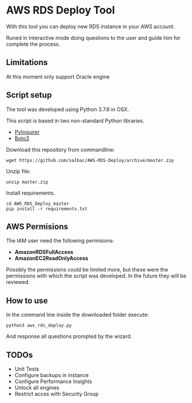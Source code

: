 # AWS RDS Deploy Tool
With this tool you can deploy new RDS instance in your AWS account.

Runed in interactive mode doing questions to the user and guide him for complete the process.

## Limitations
At this moment only support Oracle engine

## Script setup
The tool was developed using Python 3.7.6 in OSX.

This script is based in two non-standard Python libraries.

* [PyInquirer](https://github.com/CITGuru/PyInquirer)
* [Boto3](https://boto3.amazonaws.com/v1/documentation/api/latest/index.html)

Download this repository from commandline:
````shell script
wget https://github.com/salbac/AWS-RDS-Deploy/archive/master.zip
````
Unzip file:
```shell script
unzip master.zip
```

Install requirements.
````shell script
cd AWS_RDS_Deploy_master
pip install -r requirements.txt
````

## AWS Permisions
The IAM user need the following permisions:
* **AmazonRDSFullAccess** 
* **AmazonEC2ReadOnlyAccess** 

Possibly the permissions could be limited more, but these were the permissions with which the script was developed. In the future they will be reviewed.

## How to use
In the command line inside the downloaded folder execute:
```shell script
python3 aws_rds_deploy.py
```
And response all questions prompted by the wizard.

## TODOs
* Unit Tests
* Configure backups in instance
* Configure Performance Insights
* Unlock all engines
* Restrict acces with Security Group


